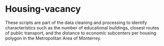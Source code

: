 # Housing-vacancy

These scripts are part of the data cleaning and processing to identify characteristics such as the number of educational buildings, closest routes of public transport, and the distance to economic subcenters per housing polygon in the Metropolitan Area of Monterrey.

